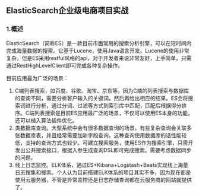 ## ElasticSearch企业级电商项目实战

### 1.概述

ElasticSearch（简称ES）是一款目前市面常用的搜索分析引擎，可以在短时间内完成海量数据的搜索。它基于Lucene，使用Java语言开发。Lucene的使用非常复杂，但是ES采用restful风格的api，对于开发者来说非常友好，上手简单。只需通过RestHighLevelClient即可完成各种复杂操作。

目前应用最为广泛的场景：

1. C端列表搜索，如百度、谷歌、淘宝、京东等。因为C端的列表搜索与数据库的查询不同，需要分析客户输入的关键词，然后再给出相应的结果。ES会将搜索词进行分析，通过分词、过滤等方式到索引库中匹配，匹配后根据得分排序。C端列表搜索是目前ES应用最广泛的场景，不仅可以使用ES本身的功能，还可以植入算法插件优化。
2. 类数据库查询。大型系统中会有很多数据查询的场景，有些复杂查询会关联多张数据库表，并且经常需要加新字段查询，这种查询使用数据库的话性能较低，支持的查询方式也较少。可建立搜索服务，使用ES作为搜索引擎，只需开发出公共搜索接口，根据入参生成查询DSL即可完成搜索。需要考虑数据同步的问题。
3. 线上日志监控。ELK体系，通过ES+Kibana+Logstash+Beats实现线上海量日志搜集和搜索。个人认为目前搭建ELK体系的项目其实不多，因为现在都是使用云服务器，不管是异常监控还是日志存储查询都在云服务商的网站就提供了。